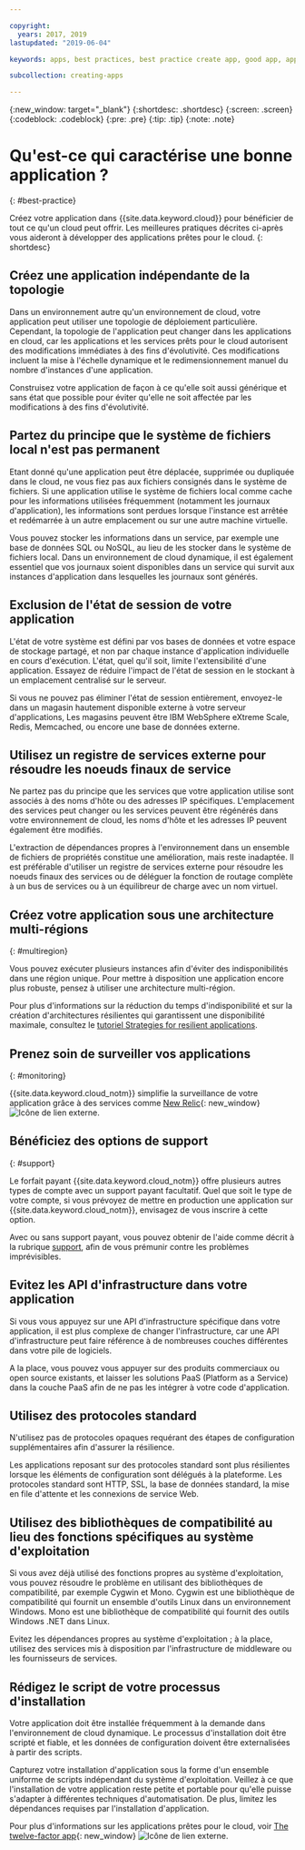 ```yaml
---

copyright:
  years: 2017, 2019
lastupdated: "2019-06-04"

keywords: apps, best practices, best practice create app, good app, app general, common practice, cloud app help

subcollection: creating-apps

---
```


{:new_window: target="_blank"}
{:shortdesc: .shortdesc}
{:screen: .screen}
{:codeblock: .codeblock}
{:pre: .pre}
{:tip: .tip}
{:note: .note}

# Qu'est-ce qui caractérise une bonne application ?
{: #best-practice}

Créez votre application dans {{site.data.keyword.cloud}} pour bénéficier de tout ce qu'un cloud peut offrir. Les meilleures pratiques décrites ci-après vous aideront à développer des applications prêtes pour le cloud.
{: shortdesc}

## Créez une application indépendante de la topologie

Dans un environnement autre qu'un environnement de cloud, votre application peut utiliser une topologie de déploiement particulière. Cependant, la topologie de l'application peut changer dans les applications en cloud, car les applications et les services prêts pour le cloud autorisent des modifications immédiates à des fins d'évolutivité. Ces modifications incluent la mise à l'échelle dynamique et le redimensionnement manuel du nombre d'instances d'une application.

Construisez votre application de façon à ce qu'elle soit aussi générique et sans état que possible pour éviter qu'elle ne soit affectée par les modifications à des fins d'évolutivité.

## Partez du principe que le système de fichiers local n'est pas permanent

Etant donné qu'une application peut être déplacée, supprimée ou dupliquée dans le cloud, ne vous fiez pas aux fichiers consignés dans le système de fichiers. Si une application utilise le système de fichiers local comme cache pour les informations utilisées fréquemment (notamment les journaux d'application), les informations sont perdues lorsque l'instance est arrêtée et redémarrée à un autre emplacement ou sur une autre machine virtuelle.

Vous pouvez stocker les informations dans un service, par exemple une base de données SQL ou NoSQL, au lieu de les stocker dans le système de fichiers local. Dans un environnement de cloud dynamique, il est également essentiel que vos journaux soient disponibles dans un service qui survit aux instances d'application dans lesquelles les journaux sont générés.

## Exclusion de l'état de session de votre application

L'état de votre système est défini par vos bases de données et votre espace de stockage partagé, et non par chaque instance d'application individuelle en cours d'exécution. L'état, quel qu'il soit, limite l'extensibilité d'une application. Essayez de réduire l'impact de l'état de session en le stockant à un emplacement centralisé sur le serveur.

Si vous ne pouvez pas éliminer l'état de session entièrement, envoyez-le dans un magasin hautement disponible externe à votre serveur d'applications, Les magasins peuvent être IBM WebSphere eXtreme Scale, Redis, Memcached, ou encore une base de données externe.

## Utilisez un registre de services externe pour résoudre les noeuds finaux de service

Ne partez pas du principe que les services que votre application utilise sont associés à des noms d'hôte ou des adresses IP spécifiques. L'emplacement des services peut changer ou les services peuvent être régénérés dans votre environnement de cloud, les noms d'hôte et les adresses IP peuvent également être modifiés.

L'extraction de dépendances propres à l'environnement dans un ensemble de fichiers de propriétés constitue une amélioration, mais reste inadaptée. Il est préférable d'utiliser un registre de services externe pour résoudre les noeuds finaux des services ou de déléguer la fonction de routage complète à un bus de services ou à un équilibreur de charge avec un nom virtuel.

## Créez votre application sous une architecture multi-régions
{: #multiregion}

Vous pouvez exécuter plusieurs instances afin d'éviter des indisponibilités dans une région unique. Pour mettre à disposition une application encore plus robuste, pensez à utiliser une architecture multi-région.

Pour plus d'informations sur la réduction du temps d'indisponibilité et sur la création d'architectures résilientes qui garantissent une disponibilité maximale, consultez le [tutoriel Strategies for resilient applications](/docs/tutorials?topic=solution-tutorials-strategies-for-resilient-applications).

## Prenez soin de surveiller vos applications
{: #monitoring}

{{site.data.keyword.cloud_notm}} simplifie la surveillance de votre application grâce à des services comme [New Relic](https://newrelic.com/){: new_window} ![Icône de lien externe](../icons/launch-glyph.svg "Icône de lien externe").

## Bénéficiez des options de support
{: #support}

Le forfait payant {{site.data.keyword.cloud_notm}} offre plusieurs autres types de compte avec un support payant facultatif. Quel que soit le type de votre compte, si vous prévoyez de mettre en production une application sur {{site.data.keyword.cloud_notm}}, envisagez de vous inscrire à cette option.

Avec ou sans support payant, vous pouvez obtenir de l'aide comme décrit à la rubrique [support](/docs/get-support?topic=get-support-getting-customer-support), afin de vous prémunir contre les problèmes imprévisibles.

## Evitez les API d'infrastructure dans votre application

Si vous vous appuyez sur une API d'infrastructure spécifique dans votre application, il
est plus complexe de changer l'infrastructure, car une API d'infrastructure peut faire référence à de nombreuses couches différentes dans votre pile de
logiciels.

A la place, vous pouvez vous appuyer sur des produits commerciaux ou open source existants, et laisser les solutions PaaS (Platform as a Service) dans la couche PaaS afin de ne pas les intégrer à votre code d'application.

## Utilisez des protocoles standard

N'utilisez pas de protocoles opaques requérant des étapes de configuration supplémentaires afin d'assurer la résilience.

Les applications reposant sur des protocoles standard sont plus résilientes lorsque les éléments de configuration sont délégués à la plateforme. Les protocoles standard sont HTTP, SSL, la base de données standard, la mise en file d'attente et les connexions de service Web.

## Utilisez des bibliothèques de compatibilité au lieu des fonctions spécifiques au système d'exploitation

Si vous avez déjà utilisé des fonctions propres au système d'exploitation, vous pouvez résoudre le problème en utilisant des bibliothèques de compatibilité, par exemple Cygwin et Mono. Cygwin est une bibliothèque de compatibilité qui fournit un ensemble d'outils Linux dans un environnement Windows. Mono est une bibliothèque de compatibilité qui fournit des outils Windows .NET dans Linux.

Evitez les dépendances propres au système d'exploitation ; à la place, utilisez des services mis à disposition par l'infrastructure de middleware ou les fournisseurs de services.

## Rédigez le script de votre processus d'installation

Votre application doit être installée fréquemment à la demande dans l'environnement de cloud dynamique. Le processus d'installation doit être scripté et fiable, et les données de configuration doivent être externalisées à partir des scripts.

Capturez votre installation d'application sous la forme d'un ensemble uniforme de scripts indépendant du système d'exploitation. Veillez à ce que l'installation de votre application reste petite et portable pour qu'elle puisse s'adapter à différentes techniques d'automatisation. De plus, limitez les dépendances requises par l'installation d'application.

Pour plus d'informations sur les applications prêtes pour le cloud, voir [The twelve-factor app](https://12factor.net/){: new_window} ![Icône de lien externe](../icons/launch-glyph.svg "Icône de lien externe").


